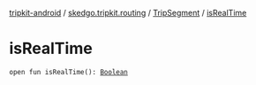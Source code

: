 [tripkit-android](../../index.md) / [skedgo.tripkit.routing](../index.md) / [TripSegment](index.md) / [isRealTime](./is-real-time.md)

# isRealTime

`open fun isRealTime(): `[`Boolean`](https://kotlinlang.org/api/latest/jvm/stdlib/kotlin/-boolean/index.html)